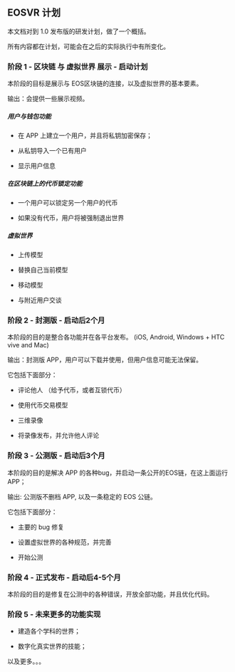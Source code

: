 ## EOSVR 计划

本文档对到 1.0 发布版的研发计划，做了一个概括。

所有内容都在计划，可能会在之后的实际执行中有所变化。


### 阶段 1 - 区块链 与 虚拟世界 展示 - 启动计划

本阶段的目标是展示与 EOS区块链的连接，以及虚拟世界的基本要素。

输出：会提供一些展示视频。


##### 用户与钱包功能

- 在 APP 上建立一个用户，并且将私钥加密保存；

- 从私钥导入一个已有用户

- 显示用户信息


##### 在区块链上的代币锁定功能

- 一个用户可以锁定另一个用户的代币

- 如果没有代币，用户将被强制退出世界


##### 虚拟世界

- 上传模型

- 替换自己当前模型

- 移动模型

- 与附近用户交谈


### 阶段 2 - 封测版 - 启动后2个月

本阶段的目的是整合各功能并在各平台发布。 (iOS, Android, Windows + HTC vive and Mac)

输出：封测版 APP，用户可以下载并使用，但用户信息可能无法保留。

它包括下面部分：

- 评论他人 （给予代币，或者互锁代币）

- 使用代币交易模型

- 三维录像

- 将录像发布，并允许他人评论


### 阶段 3 - 公测版 - 启动后3个月

本阶段的目的是解决 APP 的各种bug，并启动一条公开的EOS链，在这上面运行 APP；

输出: 公测版不删档 APP, 以及一条稳定的 EOS 公链。


它包括下面部分：

- 主要的 bug 修复

- 设置虚拟世界的各种规范，并完善

- 开始公测


### 阶段 4 - 正式发布 - 启动后4-5个月

本阶段的目的是修复在公测中的各种错误，开放全部功能，并且优化代码。


### 阶段 5 - 未来更多的功能实现

- 建造各个学科的世界；

- 数字化真实世界的技能；

以及更多。。。
